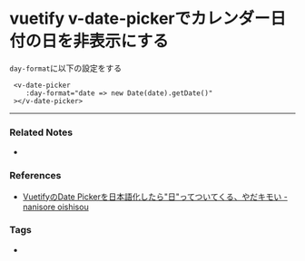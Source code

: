 # vuetify v-date-pickerでカレンダー日付の日を非表示にする
`day-format`に以下の設定をする
```vue
 <v-date-picker
	:day-format="date => new Date(date).getDate()"
 ></v-date-picker>
```

----
### Related Notes
- 

### References
- [VuetifyのDate Pickerを日本語化したら"日"ってついてくる、やだキモい - nanisore oishisou](https://arm4.hatenablog.com/entry/2018/08/17/155344)

### Tags
- 